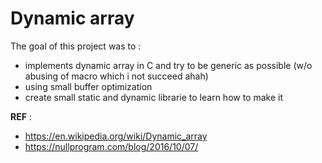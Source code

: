 # Dynamic array

The goal of this project was to :
- implements dynamic array in C and try to be generic as possible (w/o abusing of macro which i not succeed ahah) 
- using small buffer optimization
- create small static and dynamic librarie to learn how to make it

**REF** :
- https://en.wikipedia.org/wiki/Dynamic_array
- https://nullprogram.com/blog/2016/10/07/
